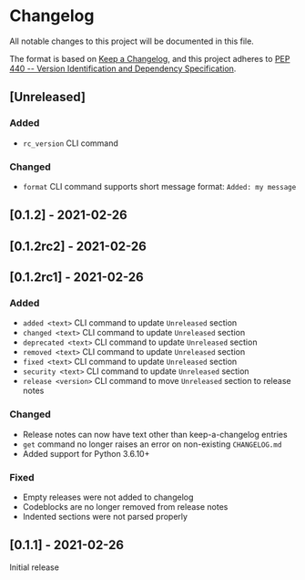 # Changelog
All notable changes to this project will be documented in this file.

The format is based on [Keep a Changelog](https://keepachangelog.com/en/1.0.0/),
and this project adheres to
[PEP 440 -- Version Identification and Dependency Specification](https://www.python.org/dev/peps/pep-0440/).

## [Unreleased]
### Added
- `rc_version` CLI command

### Changed
- `format` CLI command supports short message format: `Added: my message`

## [0.1.2] - 2021-02-26

## [0.1.2rc2] - 2021-02-26

## [0.1.2rc1] - 2021-02-26
### Added
- `added <text>` CLI command to update `Unreleased` section
- `changed <text>` CLI command to update `Unreleased` section
- `deprecated <text>` CLI command to update `Unreleased` section
- `removed <text>` CLI command to update `Unreleased` section
- `fixed <text>` CLI command to update `Unreleased` section
- `security <text>` CLI command to update `Unreleased` section
- `release <version>` CLI command to move `Unreleased` section to release notes

### Changed
- Release notes can now have text other than keep-a-changelog entries
- `get` command no longer raises an error on non-existing `CHANGELOG.md`
- Added support for Python 3.6.10+

### Fixed
- Empty releases were not added to changelog
- Codeblocks are no longer removed from release notes
- Indented sections were not parsed properly

## [0.1.1] - 2021-02-26
Initial release
